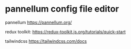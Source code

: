 # pannellum config file editor

pannellum
https://pannellum.org/

redux toolkit:
https://redux-toolkit.js.org/tutorials/quick-start

tailwindcss
https://tailwindcss.com/docs
